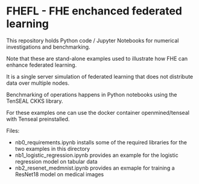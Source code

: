 # FHEFL - FHE enchanced federated learning

This repository holds Python code / Jupyter Notebooks for numerical investigations and benchmarking.

Note that these are stand-alone examples used to illustrate how FHE can enhance federated learning.

It is a single server simulation of federated learning that does not distribute data over multiple nodes.

Benchmarking of operations happens in Python notebooks using the TenSEAL CKKS library.

For these examples one can use the docker container openmined/tenseal with Tenseal preinstalled.

Files:
- nb0_requirements.ipynb installs some of the required libraries for the two examples in this directory
- nb1_logistic_regression.ipynb provides an example for the logistic regression model on tabular data
- nb2_resenet_medmnist.ipynb provides an exmaple for training a ResNet18 model on medical images